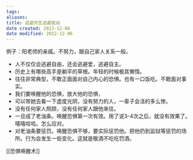 ```yaml
---
tags: 
aliases: 
title: 逃避共生逃避能动
date created: 2022-12-06
date modified: 2022-12-06
---
```

例子：阳老师的亲戚。不努力，跟自己家人关系一般。
- 人不仅仅会逃避自由，还会逃避爱，逃避自主。
- 历史上有哪些高手是躺平的草根。年轻的时候极其懒惰。
- 往往非常典型，不敢正面面对自己内心的恐惧。也有一口饭吃。不敢面对事实。
- 我们要唤醒他的恐惧，放大他的恐惧，
- 可以带她去看一下虚度光阴，没有努力的人，一辈子会活的多么惨。
- 没有任何家人照顾，没有任何家人跟他来往。
- 一旦成了老油条。唤醒恐惧第一次有效。用了说3-4次之后，就没有效果了。嘻嘻哈哈。怎么应对。
- 对老油条要惩罚。唤醒恐惧不够，要实际惩罚他。把他扔到监狱等惩罚的场所。行为会发生一些变化。这就是敬酒不吃吃罚酒。

[[恐惧唤醒术]]